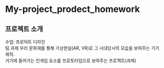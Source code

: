 # My-project_prodect_homework
## 프로젝트 소개
수업: 프로덕트 디자인  
팀 과제
우리 문화재를 통해 가상현실(AR, VR)로 그 시대당시의 모습을 보여주는 기기 제작.  
거기에 들어가는 인게임 요소를 프로토타입으로 보여주는 프로젝트(과제) 

